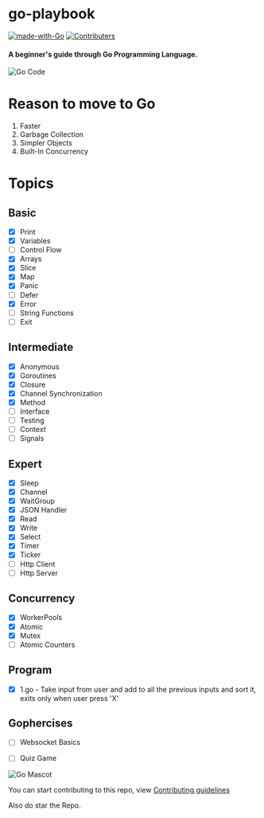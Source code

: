# go-playbook
[![made-with-Go](https://img.shields.io/badge/Made%20with-Go-1f425f.svg)](http://golang.org)
[![Contributers](https://img.shields.io/github/contributors/priyamm/go-playbook)](https://img.shields.io/github/contributors/priyamm/go-playbook)
#### A beginner's guide through Go Programming Language.


![Go Code](https://media.giphy.com/media/USV0ym3bVWQJJmNu3N/giphy.gif)

# Reason to move to Go
1. Faster
2. Garbage Collection
3. Simpler Objects
4. Built-In Concurrency

# Topics 

## Basic
- [x] Print
- [x] Variables
- [ ] Control Flow
- [x] Arrays
- [x] Slice
- [x] Map
- [x] Panic
- [ ] Defer
- [x] Error
- [ ] String Functions
- [ ] Exit

## Intermediate
- [x] Anonymous
- [x] Goroutines
- [x] Closure
- [x] Channel Synchronization
- [x] Method
- [ ] Interface
- [ ] Testing
- [ ] Context
- [ ] Signals

## Expert
- [x] Sleep
- [x] Channel
- [x] WaitGroup
- [x] JSON Handler
- [x] Read
- [x] Write
- [x] Select
- [x] Timer
- [x] Ticker
- [ ] Http Client
- [ ] Http Server

## Concurrency
- [x] WorkerPools
- [x] Atomic
- [x] Mutex
- [ ] Atomic Counters

## Program
- [x] 1.go - Take input from user and add to all the previous inputs and sort it, exits only when user press 'X'

## Gophercises
- [ ] Websocket Basics
- [ ] Quiz Game


![Go Mascot](https://images.tutorialedge.net/images/golang.svg)

You can start contributing to this repo, view [Contributing guidelines](https://github.com/priyamm/go-playbook/blob/master/CONTRIBUTING.md)

Also do star the Repo.
